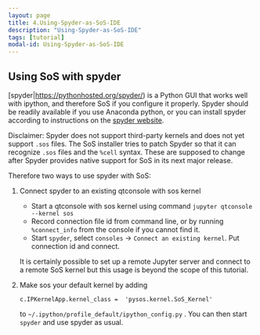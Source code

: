 ```yaml
---
layout: page
title: 4.Using-Spyder-as-SoS-IDE
description: "Using-Spyder-as-SoS-IDE"
tags: [tutorial]
modal-id: Using-Spyder-as-SoS-IDE
---
```



## Using SoS with spyder

[spyder|https://pythonhosted.org/spyder/) is a Python GUI that works well with ipython, and therefore SoS if you configure it properly. Spyder should be readily available if you use Anaconda python, or you can install spyder according to instructions on the [spyder website](https://pythonhosted.org/spyder/).

Disclaimer: Spyder does not support third-party kernels and does not yet support `.sos` files. The SoS installer tries to patch Spyder so that it can recognize `.sos` files and the `%cell` syntax. These are supposed to change after Spyder provides native support for SoS in its next major release.

Therefore two ways to use spyder with SoS:

1. Connect spyder to an existing qtconsole with sos kernel

    * Start a qtconsole with sos kernel using command `jupyter qtconsole --kernel sos`
    * Record connection file id from command line, or by running `%connect_info` from the console if you cannot find it.
    * Start `spyder`, select `consoles` -> `Connect an existing kernel`. Put connection id and connect.

   It is certainly possible to set up a remote Jupyter server and connect to a remote SoS kernel but this usage is beyond the scope of this tutorial.

2. Make sos your default kernel by adding 

    ```
    c.IPKernelApp.kernel_class =  'pysos.kernel.SoS_Kernel'
    ```
    to `~/.ipython/profile_default/ipython_config.py` . You can then start `spyder` and use spyder as usual.


